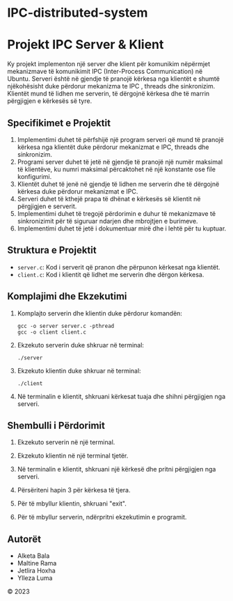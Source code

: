 # IPC-distributed-system
# Projekt IPC Server & Klient

Ky projekt implementon një server dhe klient për komunikim nëpërmjet mekanizmave të komunikimit IPC (Inter-Process Communication) në Ubuntu. Serveri është në gjendje të pranojë kërkesa nga klientët e shumtë njëkohësisht duke përdorur mekanizma te IPC , threads dhe sinkronizim. Klientët mund të lidhen me serverin, të dërgojnë kërkesa dhe të marrin përgjigjen e kërkesës së tyre.

## Specifikimet e Projektit

1. Implementimi duhet të përfshijë një program serveri që mund të pranojë kërkesa nga klientët duke përdorur mekanizmat e IPC, threads dhe sinkronizim.
2. Programi server duhet të jetë në gjendje të pranojë një numër maksimal të klientëve, ku numri maksimal përcaktohet në një konstante ose file konfigurimi.
3. Klientët duhet të jenë në gjendje të lidhen me serverin dhe të dërgojnë kërkesa duke përdorur mekanizmat e IPC.
4. Serveri duhet të kthejë prapa të dhënat e kërkesës së klientit në përgjigjen e serverit.
5. Implementimi duhet të tregojë përdorimin e duhur të mekanizmave të sinkronizimit për të siguruar ndarjen dhe mbrojtjen e burimeve.
6. Implementimi duhet të jetë i dokumentuar mirë dhe i lehtë për tu kuptuar.

## Struktura e Projektit

- `server.c`: Kod i serverit që pranon dhe përpunon kërkesat nga klientët.
- `client.c`: Kod i klientit që lidhet me serverin dhe dërgon kërkesa.

## Komplajimi dhe Ekzekutimi

1. Komplajto serverin dhe klientin duke përdorur komandën:

    ```
    gcc -o server server.c -pthread 
    gcc -o client client.c 
    ```

2. Ekzekuto serverin duke shkruar në terminal:

    ```
    ./server
    ```

3. Ekzekuto klientin duke shkruar në terminal:

    ```
    ./client
    ```

4. Në terminalin e klientit, shkruani kërkesat tuaja dhe shihni përgjigjen nga serveri.

## Shembulli i Përdorimit

1. Ekzekuto serverin në një terminal.

2. Ekzekuto klientin në një terminal tjetër.

3. Në terminalin e klientit, shkruani një kërkesë dhe pritni përgjigjen nga serveri.

4. Përsëriteni hapin 3 për kërkesa të tjera.

5. Për të mbyllur klientin, shkruani "exit".

6. Për të mbyllur serverin, ndërpritni ekzekutimin e programit.



## Autorët

- Alketa Bala
- Maltine Rama 
- Jetlira Hoxha 
- Ylleza Luma

© 2023 


